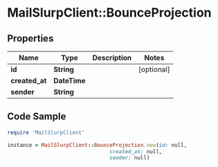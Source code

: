 # MailSlurpClient::BounceProjection

## Properties

Name | Type | Description | Notes
------------ | ------------- | ------------- | -------------
**id** | **String** |  | [optional] 
**created_at** | **DateTime** |  | 
**sender** | **String** |  | 

## Code Sample

```ruby
require 'MailSlurpClient'

instance = MailSlurpClient::BounceProjection.new(id: null,
                                 created_at: null,
                                 sender: null)
```


